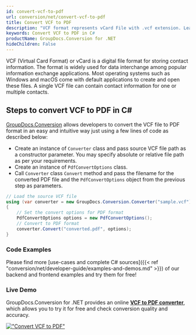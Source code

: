 ```yaml
---
id: convert-vcf-to-pdf
url: conversion/net/convert-vcf-to-pdf
title: Convert VCF to PDF
description: "VCF format represents vCard File with .vcf extension. Learn how to convert VCF to PDF file programmatically in C# language using GroupDocs.Conversion for .NET library."
keywords: Convert VCF to PDF in C#
productName: GroupDocs.Conversion for .NET
hideChildren: False
---
```


VCF (Virtual Card Format) or vCard is a digital file format for storing contact information. The format is widely used for data interchange among popular information exchange applications. Most operating systems such as Windows and macOS come with default applications to create and open these files. A single VCF file can contain contact information for one or multiple contacts.

## Steps to convert VCF to PDF in C#

[GroupDocs.Conversion](https://products.groupdocs.com/conversion/net) allows developers to convert the VCF file to PDF format in an easy and intuitive way just using a few lines of code as described below:

* Create an instance of `Converter` class and pass source VCF file path as a constructor parameter. You may specify absolute or relative file path as per your requirements. 
* Create an instance of `PdfConvertOptions` class.
* Call `Converter` class `Convert` method and pass the filename for the converted PDF file and the `PdfConvertOptions` object from the previous step as parameters.

```csharp
// Load the source VCF file
using (var converter = new GroupDocs.Conversion.Converter("sample.vcf"))
{
    // Set the convert options for PDF format
    PdfConvertOptions options = new PdfConvertOptions();
    // Convert to PDF format
    converter.Convert("converted.pdf", options);
}
```

### Code Examples

Please find more [use-cases and complete C# sources]({{< ref "conversion/net/developer-guide/examples-and-demos.md" >}}) of our backend and frontend examples and try them for free!

### Live Demo

GroupDocs.Conversion for .NET provides an online [**VCF to PDF converter**](https://products.groupdocs.app/conversion/vcf-to-pdf), which allows you to try it for free and check conversion quality and accuracy.

[!["Convert VCF to PDF"](conversion/net/images/convert-vcf-to-pdf.png)](https://products.groupdocs.app/conversion/vcf-to-pdf)